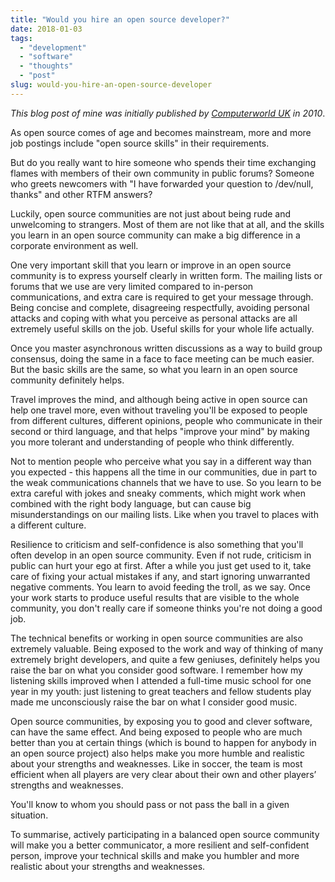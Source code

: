 ```yaml
---
title: "Would you hire an open source developer?"
date: 2018-01-03
tags: 
  - "development"
  - "software"
  - "thoughts"
  - "post"
slug: would-you-hire-an-open-source-developer
---
```


_This blog post of mine was initially published by [Computerworld UK](https://www.computerworlduk.com/it-business/would-you-hire-an-open-source-developer-3570399/) in 2010_.

As open source comes of age and becomes mainstream, more and more job postings include "open source skills" in their requirements.

But do you really want to hire someone who spends their time exchanging flames with members of their own community in public forums? Someone who greets newcomers with "I have forwarded your question to /dev/null, thanks" and other RTFM answers?

Luckily, open source communities are not just about being rude and unwelcoming to strangers. Most of them are not like that at all, and the skills you learn in an open source community can make a big difference in a corporate environment as well.

One very important skill that you learn or improve in an open source community is to express yourself clearly in written form. The mailing lists or forums that we use are very limited compared to in-person communications, and extra care is required to get your message through. Being concise and complete, disagreeing respectfully, avoiding personal attacks and coping with what you perceive as personal attacks are all extremely useful skills on the job. Useful skills for your whole life actually.

Once you master asynchronous written discussions as a way to build group consensus, doing the same in a face to face meeting can be much easier. But the basic skills are the same, so what you learn in an open source community definitely helps.

Travel improves the mind, and although being active in open source can help one travel more, even without traveling you'll be exposed to people from different cultures, different opinions, people who communicate in their second or third language, and that helps "improve your mind" by making you more tolerant and understanding of people who think differently.

Not to mention people who perceive what you say in a different way than you expected - this happens all the time in our communities, due in part to the weak communications channels that we have to use. So you learn to be extra careful with jokes and sneaky comments, which might work when combined with the right body language, but can cause big misunderstandings on our mailing lists. Like when you travel to places with a different culture.

Resilience to criticism and self-confidence is also something that you'll often develop in an open source community. Even if not rude, criticism in public can hurt your ego at first. After a while you just get used to it, take care of fixing your actual mistakes if any, and start ignoring unwarranted negative comments. You learn to avoid feeding the troll, as we say. Once your work starts to produce useful results that are visible to the whole community, you don't really care if someone thinks you're not doing a good job.

The technical benefits or working in open source communities are also extremely valuable. Being exposed to the work and way of thinking of many extremely bright developers, and quite a few geniuses, definitely helps you raise the bar on what you consider good software. I remember how my listening skills improved when I attended a full-time music school for one year in my youth: just listening to great teachers and fellow students play made me unconsciously raise the bar on what I consider good music.

Open source communities, by exposing you to good and clever software, can have the same effect. And being exposed to people who are much better than you at certain things (which is bound to happen for anybody in an open source project) also helps make you more humble and realistic about your strengths and weaknesses. Like in soccer, the team is most efficient when all players are very clear about their own and other players’ strengths and weaknesses.

You'll know to whom you should pass or not pass the ball in a given situation.

To summarise, actively participating in a balanced open source community will make you a better communicator, a more resilient and self-confident person, improve your technical skills and make you humbler and more realistic about your strengths and weaknesses.

